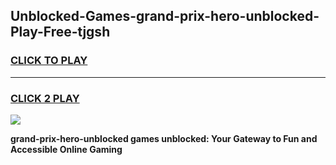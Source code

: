 
## Unblocked-Games-grand-prix-hero-unblocked-Play-Free-tjgsh
<h3>
<a href="https://premium76.site?title=grand-prix-hero-unblocked&ref=12A">CLICK TO PLAY</a></h3>
<hr>

<h3>
<a href="https://premium76.site?title=grand-prix-hero-unblocked&ref=12A">CLICK 2 PLAY</a>
  
</h3>

<a href="https://premium76.site?title=grand-prix-hero-unblocked&ref=12A"><img src="https://clearcache.store/games.png"></a>


**grand-prix-hero-unblocked games unblocked: Your Gateway to Fun and Accessible Online Gaming**
